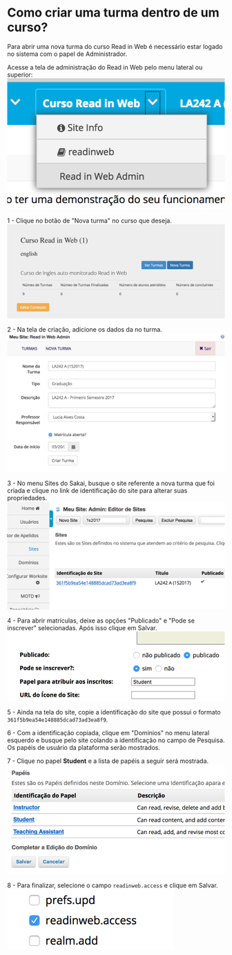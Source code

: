 # Como criar uma turma dentro de um curso?

Para abrir uma nova turma do curso Read in Web é necessário estar logado no
sistema com o papel de Administrador.

Acesse a tela de administração do Read in Web pelo menu lateral ou superior:
![Menu Riw Admin](images/menu-riwadmin.png)

1 - Clique no botão de "Nova turma" no curso que deseja.
![Tela do curso](images/course-menu.png)

2 - Na tela de criação, adicione os dados da no turma.
![Criar turma](images/create-class.png)

3 - No menu Sites do Sakai, busque o site referente a nova turma que foi criada
e clique no link de identificação do site para alterar suas propriedades.
![Buscar site](images/search-site.png)

4 - Para abrir matrículas, deixe as opções "Publicado" e "Pode se inscrever"
selecionadas. Após isso clique em Salvar.
![Abrir matrícula](images/publish-site.png)

5 - Ainda na tela do site, copie a identificação do site que possui o formato
`361f5b9ea54e148885dcad73ad3ea8f9`.

6 - Com a identificação copiada, clique em "Domínios" no menu lateral esquerdo e busque pelo site
colando a identificação no campo de Pesquisa. Os papéis de usuário da plataforma serão mostrados.

7 - Clique no papel **Student** e a lista de papéis a seguir será mostrada.
![Papeis](images/roles.png)

8 - Para finalizar, selecione o campo `readinweb.access` e clique em Salvar.
![Papeis](images/selectriw-access.png)
